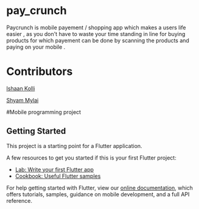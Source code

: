# pay_crunch

Paycrunch is mobile payement / shopping app which makes a users life easier , as you don't have to waste your time standing in line for buying products for which payement can be done by scanning the products and paying on your mobile . 

# Contributors 

[Ishaan Kolli](https://github.com/bluex4556)


[Shyam  Mylai](https://github.com/shyam2520)


#Mobile programming project

## Getting Started

This project is a starting point for a Flutter application.

A few resources to get you started if this is your first Flutter project:

- [Lab: Write your first Flutter app](https://flutter.dev/docs/get-started/codelab)
- [Cookbook: Useful Flutter samples](https://flutter.dev/docs/cookbook)

For help getting started with Flutter, view our
[online documentation](https://flutter.dev/docs), which offers tutorials,
samples, guidance on mobile development, and a full API reference.
